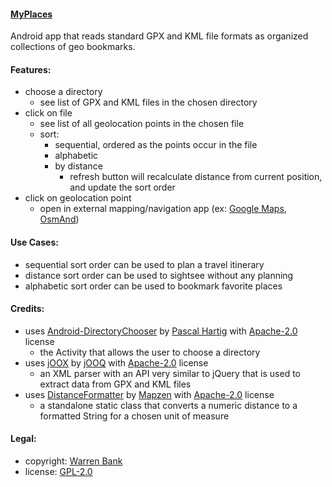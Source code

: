 #### [MyPlaces](https://github.com/warren-bank/Android-MyPlaces)

Android app that reads standard GPX and KML file formats as organized collections of geo bookmarks.

#### Features:

* choose a directory
  * see list of GPX and KML files in the chosen directory
* click on file
  * see list of all geolocation points in the chosen file
  * sort:
    * sequential, ordered as the points occur in the file
    * alphabetic
    * by distance
      * refresh button will recalculate distance from current position, and update the sort order
* click on geolocation point
  * open in external mapping/navigation app (ex: [Google Maps](https://play.google.com/store/apps/details?id=com.google.android.apps.maps), [OsmAnd](https://play.google.com/store/apps/details?id=net.osmand.plus))

#### Use Cases:

* sequential sort order can be used to plan a travel itinerary
* distance sort order can be used to sightsee without any planning
* alphabetic sort order can be used to bookmark favorite places

#### Credits:

* uses [Android-DirectoryChooser](https://github.com/passy/Android-DirectoryChooser) by [Pascal‏‏ Harti‏g](https://github.com/passy) with [Apache-2.0](http://www.apache.org/licenses/LICENSE-2.0) license
  * the Activity that allows the user to choose a directory
* uses [jOOX](https://github.com/jOOQ/jOOX) by [jOOQ](https://github.com/jOOQ) with [Apache-2.0](http://www.apache.org/licenses/LICENSE-2.0) license
  * an XML parser with an API very similar to jQuery that is used to extract data from GPX and KML files
* uses [DistanceFormatter](https://github.com/mapzen/on-the-road_android/blob/d4671937bb0ba03a5fad69968afbd493927e273a/library/src/main/java/com/mapzen/helpers/DistanceFormatter.java) by [Mapzen](https://github.com/mapzen) with [Apache-2.0](http://www.apache.org/licenses/LICENSE-2.0) license
  * a standalone static class that converts a numeric distance to a formatted String for a chosen unit of measure

#### Legal:

* copyright: [Warren Bank](https://github.com/warren-bank)
* license: [GPL-2.0](https://www.gnu.org/licenses/old-licenses/gpl-2.0.txt)
